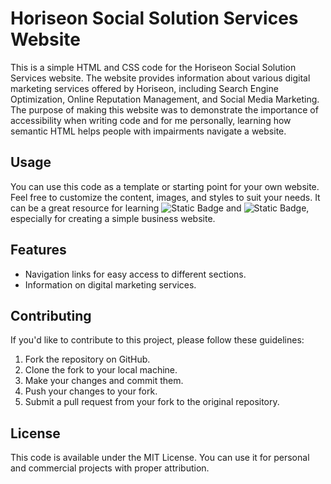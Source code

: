# Horiseon Social Solution Services Website

This is a simple HTML and CSS code for the Horiseon Social Solution Services website. The website provides information about various digital marketing services offered by Horiseon, including Search Engine Optimization, Online Reputation Management, and Social Media Marketing. The purpose of making this website was to demonstrate the importance of accessibility when writing code and for me personally, learning how semantic HTML helps people with impairments navigate a website.

## Usage

You can use this code as a template or starting point for your own website. Feel free to customize the content, images, and styles to suit your needs. It can be a great resource for learning ![Static Badge](https://img.shields.io/badge/HTML-grey) and ![Static Badge](https://img.shields.io/badge/CSS-blue), especially for creating a simple business website.


## Features
- Navigation links for easy access to different sections.
- Information on digital marketing services.
 
## Contributing

If you'd like to contribute to this project, please follow these guidelines:

1. Fork the repository on GitHub.
2. Clone the fork to your local machine.
3. Make your changes and commit them.
4. Push your changes to your fork.
5. Submit a pull request from your fork to the original repository.

## License

This code is available under the MIT License. You can use it for personal and commercial projects with proper attribution.
